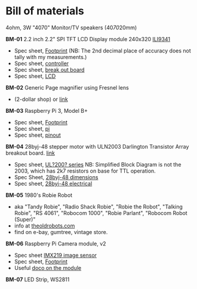 # Bill of materials

4ohm, 3W "4070" Monitor/TV speakers (40*70*20mm)



__BM-01__ 2.2 inch 2.2" SPI TFT LCD Display module 240x320 [ILI9341](https://www.aliexpress.com/item/32666423452.html) 
  - Spec sheet, [Footprint](doco/spec_sheets/ILI9341.webp?raw=true) (NB: The 2nd decimal place of accuracy does not tally with my measurements.)
  - Spec sheet, [controller](doco/spec_sheets/ILI9341.pdf?raw=true)
  - Spec sheet, [break out board](doco/spec_sheets/2.2inch_SPI_Module_MSP2202_User_Manual_EN.pdf?raw=true)
  - Spec sheet, [LCD](doco/spec_sheets/QDTFT2001_specification_v1.1.pdf?raw=true)
  
__BM-02__ Generic Page magnifier using Fresnel lens
  - (2-dollar shop) or [link](https://www.amazon.com/Premium-Page-Magnifier-Fresnel-Reading/dp/B015NR7XGS)
  
__BM-03__ Raspberry Pi 3, Model B+
  - Spec sheet, [Footprint](doco/spec_sheets/rpi_MECH_3bplus.pdf?raw=true)
  - Spec sheet, [pi](doco/spec_sheets/pi.pdf?raw=true)
  - Spec sheet, [pinout](doco/spec_sheets/raspberry_pi_pinout.jpg?raw=true)
  
__BM-04__ 28byj-48 stepper motor with ULN2003 Darlington Transistor Array breakout board. [link](https://www.jaycar.com.au/arduino-compatible-5v-stepper-motor-with-controller/p/XC4458)
  - Spec sheet, [UL?200? series](doco/spec_sheets/uln2003a.pdf?raw=true) NB: Simplified Block Diagram is not the 2003, which has 2k7 resistors on base for TTL operation.
  - Spec Sheet, [28byj-48 dimensions](doco/spec_sheets/28BYJ-48-dimensions.png?raw=true)
  - Spec sheet, [28byj-48 electrical](doco/spec_sheets/28BYJ-48.pdf?raw=true)
  
__BM-05__ 1980's Robie Robot
  - aka "Tandy Robie", "Radio Shack Robie", "Robie the Robot", "Talking Robie", "RS 4061", "Robocom 1000", "Robie Parlant", "Robocom Robot (Super)" 
  - info at [theoldrobots.com](http://www.theoldrobots.com/talkrobie2.html)
  - find on e-bay, gumtree, vintage store. 
  
__BM-06__ Raspberry Pi Camera module, v2
  - Spec sheet [IMX219 image sensor](doco/spec_sheets/IMX219_image_sensor.pdf?raw=true)
  - Spec sheet, [Footprint](doco/spec_sheets/rpi_MECH_Camera2_2p1.pdf?raw=true)
  - Useful [doco on the module](https://picamera.readthedocs.io/en/release-1.13/fov.html)
  
__BM-07__ LED Strip, WS2811 